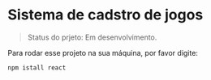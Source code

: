<h1> Sistema de cadstro de jogos </h1>

> Status do prjeto: Em desenvolvimento.

Para rodar esse projeto na sua máquina, por favor digite:

```
npm istall react
```
